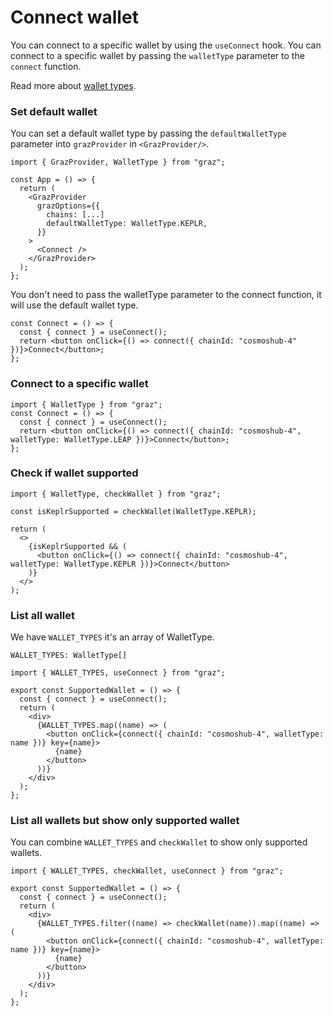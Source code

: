 # Connect wallet

You can connect to a specific wallet by using the `useConnect` hook. You can connect to a specific wallet by passing the `walletType` parameter to the `connect` function.

Read more about [wallet types](../types/walletType.md).

### Set default wallet

You can set a default wallet type by passing the `defaultWalletType` parameter into `grazProvider` in `<GrazProvider/>`.

```tsx
import { GrazProvider, WalletType } from "graz";

const App = () => {
  return (
    <GrazProvider
      grazOptions={{
        chains: [...]
        defaultWalletType: WalletType.KEPLR,
      }}
    >
      <Connect />
    </GrazProvider>
  );
};
```

You don't need to pass the walletType parameter to the connect function, it will use the default wallet type.

```tsx
const Connect = () => {
  const { connect } = useConnect();
  return <button onClick={() => connect({ chainId: "cosmoshub-4" })}>Connect</button>;
};
```

### Connect to a specific wallet

```tsx
import { WalletType } from "graz";
const Connect = () => {
  const { connect } = useConnect();
  return <button onClick={() => connect({ chainId: "cosmoshub-4", walletType: WalletType.LEAP })}>Connect</button>;
};
```

### Check if wallet supported

```tsx
import { WalletType, checkWallet } from "graz";

const isKeplrSupported = checkWallet(WalletType.KEPLR);

return (
  <>
    {isKeplrSupported && (
      <button onClick={() => connect({ chainId: "cosmoshub-4", walletType: WalletType.KEPLR })}>Connect</button>
    )}
  </>
);
```

### List all wallet

We have `WALLET_TYPES` it's an array of WalletType.

```tsx
WALLET_TYPES: WalletType[]
```

```tsx
import { WALLET_TYPES, useConnect } from "graz";

export const SupportedWallet = () => {
  const { connect } = useConnect();
  return (
    <div>
      {WALLET_TYPES.map((name) => (
        <button onClick={connect({ chainId: "cosmoshub-4", walletType: name })} key={name}>
          {name}
        </button>
      ))}
    </div>
  );
};
```

### List all wallets but show only supported wallet

You can combine `WALLET_TYPES` and `checkWallet` to show only supported wallets.

```tsx
import { WALLET_TYPES, checkWallet, useConnect } from "graz";

export const SupportedWallet = () => {
  const { connect } = useConnect();
  return (
    <div>
      {WALLET_TYPES.filter((name) => checkWallet(name)).map((name) => (
        <button onClick={connect({ chainId: "cosmoshub-4", walletType: name })} key={name}>
          {name}
        </button>
      ))}
    </div>
  );
};
```
